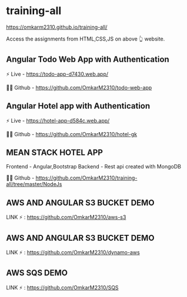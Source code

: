 # training-all

https://omkarm2310.github.io/training-all/ 

Access the assignments from HTML,CSS,JS on above 👆 website.

## Angular Todo Web App with Authentication

⚡ Live - https://todo-app-d7430.web.app/

👩‍💻 Github - https://github.com/OmkarM2310/todo-web-app

## Angular Hotel app with Authentication

⚡ Live - https://hotel-app-d584c.web.app/

👩‍💻 Github - https://github.com/OmkarM2310/hotel-gk

## MEAN STACK HOTEL APP
  Frontend - Angular,Bootstrap
  Backend -  Rest api created with MongoDB
  
👩‍💻 Github - https://github.com/OmkarM2310/training-all/tree/master/NodeJs


## AWS AND ANGULAR S3 BUCKET DEMO
  LINK ⚡ : https://github.com/OmkarM2310/aws-s3

## AWS AND ANGULAR S3 BUCKET DEMO
  LINK ⚡ : https://github.com/OmkarM2310/dynamo-aws

## AWS SQS DEMO
  LINK ⚡ : https://github.com/OmkarM2310/SQS
